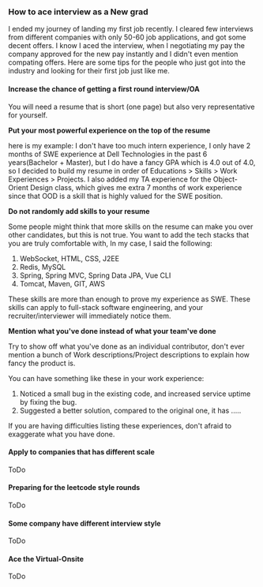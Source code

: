 ### How to ace interview as a New grad

I ended my journey of landing my first job recently. I cleared few interviews from different companies with only 50-60 job applications, and got some decent offers. I know I aced the interview, when I negotiating my pay the company approved for the new pay instantly and I didn't even mention compating offers. Here are some tips for the people who just got into the industry and looking for their first job just like me.

#### Increase the chance of getting a first round interview/OA

You will need a resume that is short (one page) but also very representative for yourself. 

**Put your most powerful experience on the top of the resume**

here is my example:
I don't have too much intern experience, I only have 2 months of SWE experience at Dell Technologies in the past 6 years(Bachelor + Master), but I do have a fancy GPA which is 4.0 out of 4.0, so I decided to build my resume in order of Educations > Skills > Work Experiences > Projects. I also added my TA experience for the Object-Orient Design class, which gives me extra 7 months of work experience since that OOD is a skill that is highly valued for the SWE position.

**Do not randomly add skills to your resume** 

Some people might think that more skills on the resume can make you over other candidates, but this is not true. You want to add the tech stacks that you are truly comfortable with, In my case, I said the following:
1. WebSocket, HTML, CSS, J2EE
2. Redis, MySQL
3. Spring, Spring MVC, Spring Data JPA, Vue CLI
4. Tomcat, Maven, GIT, AWS

These skills are more than enough to prove my experience as SWE. These skills can apply to full-stack software engineering, and your recruiter/interviewer will immediately notice them.

**Mention what you've done instead of what your team've done**

Try to show off what you've done as an individual contributor, don't ever mention a bunch of Work descriptions/Project descriptions to explain how fancy the product is.

You can have something like these in your work experience:
1. Noticed a small bug in the existing code, and increased service uptime by fixing the bug.
2. Suggested a better solution, compared to the original one, it has .....

If you are having difficulties listing these experiences, don't afraid to exaggerate what you have done.

#### Apply to companies that has different scale

ToDo

#### Preparing for the leetcode style rounds

ToDo

#### Some company have different interview style

ToDo

#### Ace the Virtual-Onsite

ToDo